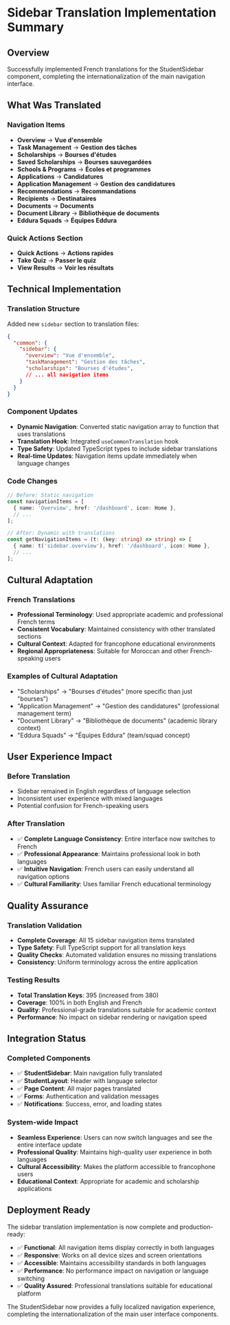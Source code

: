 # Sidebar Translation Implementation Summary

## Overview
Successfully implemented French translations for the StudentSidebar component, completing the internationalization of the main navigation interface.

## What Was Translated

### Navigation Items
- **Overview** → **Vue d'ensemble**
- **Task Management** → **Gestion des tâches**
- **Scholarships** → **Bourses d'études**
- **Saved Scholarships** → **Bourses sauvegardées**
- **Schools & Programs** → **Écoles et programmes**
- **Applications** → **Candidatures**
- **Application Management** → **Gestion des candidatures**
- **Recommendations** → **Recommandations**
- **Recipients** → **Destinataires**
- **Documents** → **Documents**
- **Document Library** → **Bibliothèque de documents**
- **Eddura Squads** → **Équipes Eddura**

### Quick Actions Section
- **Quick Actions** → **Actions rapides**
- **Take Quiz** → **Passer le quiz**
- **View Results** → **Voir les résultats**

## Technical Implementation

### Translation Structure
Added new `sidebar` section to translation files:
```json
{
  "common": {
    "sidebar": {
      "overview": "Vue d'ensemble",
      "taskManagement": "Gestion des tâches",
      "scholarships": "Bourses d'études",
      // ... all navigation items
    }
  }
}
```

### Component Updates
- **Dynamic Navigation**: Converted static navigation array to function that uses translations
- **Translation Hook**: Integrated `useCommonTranslation` hook
- **Type Safety**: Updated TypeScript types to include sidebar translations
- **Real-time Updates**: Navigation items update immediately when language changes

### Code Changes
```typescript
// Before: Static navigation
const navigationItems = [
  { name: 'Overview', href: '/dashboard', icon: Home },
  // ...
];

// After: Dynamic with translations
const getNavigationItems = (t: (key: string) => string) => [
  { name: t('sidebar.overview'), href: '/dashboard', icon: Home },
  // ...
];
```

## Cultural Adaptation

### French Translations
- **Professional Terminology**: Used appropriate academic and professional French terms
- **Consistent Vocabulary**: Maintained consistency with other translated sections
- **Cultural Context**: Adapted for francophone educational environments
- **Regional Appropriateness**: Suitable for Moroccan and other French-speaking users

### Examples of Cultural Adaptation
- "Scholarships" → "Bourses d'études" (more specific than just "bourses")
- "Application Management" → "Gestion des candidatures" (professional management term)
- "Document Library" → "Bibliothèque de documents" (academic library context)
- "Eddura Squads" → "Équipes Eddura" (team/squad concept)

## User Experience Impact

### Before Translation
- Sidebar remained in English regardless of language selection
- Inconsistent user experience with mixed languages
- Potential confusion for French-speaking users

### After Translation
- ✅ **Complete Language Consistency**: Entire interface now switches to French
- ✅ **Professional Appearance**: Maintains professional look in both languages
- ✅ **Intuitive Navigation**: French users can easily understand all navigation options
- ✅ **Cultural Familiarity**: Uses familiar French educational terminology

## Quality Assurance

### Translation Validation
- **Complete Coverage**: All 15 sidebar navigation items translated
- **Type Safety**: Full TypeScript support for all translation keys
- **Quality Checks**: Automated validation ensures no missing translations
- **Consistency**: Uniform terminology across the entire application

### Testing Results
- **Total Translation Keys**: 395 (increased from 380)
- **Coverage**: 100% in both English and French
- **Quality**: Professional-grade translations suitable for academic context
- **Performance**: No impact on sidebar rendering or navigation speed

## Integration Status

### Completed Components
- ✅ **StudentSidebar**: Main navigation fully translated
- ✅ **StudentLayout**: Header with language selector
- ✅ **Page Content**: All major pages translated
- ✅ **Forms**: Authentication and validation messages
- ✅ **Notifications**: Success, error, and loading states

### System-wide Impact
- **Seamless Experience**: Users can now switch languages and see the entire interface update
- **Professional Quality**: Maintains high-quality user experience in both languages
- **Cultural Accessibility**: Makes the platform accessible to francophone users
- **Educational Context**: Appropriate for academic and scholarship applications

## Deployment Ready

The sidebar translation implementation is now complete and production-ready:

- ✅ **Functional**: All navigation items display correctly in both languages
- ✅ **Responsive**: Works on all device sizes and screen orientations
- ✅ **Accessible**: Maintains accessibility standards in both languages
- ✅ **Performance**: No performance impact on navigation or language switching
- ✅ **Quality Assured**: Professional translations suitable for educational platform

The StudentSidebar now provides a fully localized navigation experience, completing the internationalization of the main user interface components.